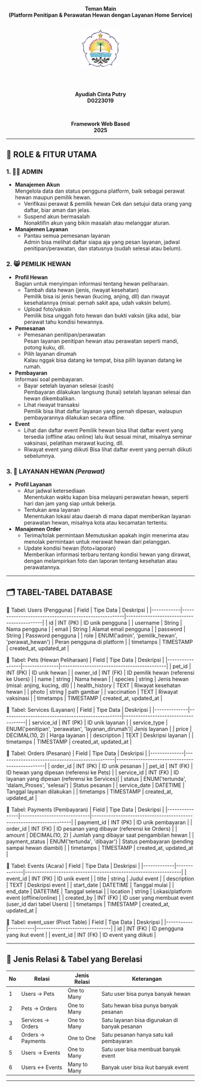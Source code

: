 <div align="center">

**Teman Main**   
**(Platform Penitipan & Perawatan Hewan dengan Layanan Home Service)** 

<br>

<img src="unsulbar.png" alt="Logo Kampus" width="100">

<br></br>

**Ayudiah Cinta Putry**    
**D0223019**   

<br>

**Framework Web Based**   
**2025** 

</div>

-------

## 👥 **ROLE & FITUR UTAMA**  

### 1. 👩‍💻 **ADMIN**  
- **Manajemen Akun**  
Mengelola data dan status pengguna platform, baik sebagai perawat hewan maupun pemilik hewan.
  - Verifikasi perawat & pemilik hewan
Cek dan setujui data orang yang daftar, biar aman dan jelas.
  - Suspend akun bermasalah  
Nonaktifin akun yang bikin masalah atau melanggar aturan.
- **Manajemen Layanan**  
  - Pantau semua pemesanan layanan  
Admin bisa melihat daftar siapa aja yang pesan layanan, jadwal penitipan/perawatan, dan statusnya (sudah selesai atau belum).

### 2. 😸 **PEMILIK HEWAN**  
- **Profil Hewan**  
Bagian untuk menyimpan informasi tentang hewan peliharaan.
  - Tambah data hewan (jenis, riwayat kesehatan)  
Pemilik bisa isi jenis hewan (kucing, anjing, dll) dan riwayat kesehatannya (misal: pernah sakit apa, udah vaksin belum).
  - Upload foto/vaksin  
Pemilik bisa unggah foto hewan dan bukti vaksin (jika ada), biar perawat tahu kondisi hewannya.
- **Pemesanan**  
  - Pemesanan penitipan/perawatan  
Pesan layanan penitipan hewan atau perawatan seperti mandi, potong kuku, dll.
  - Pilih layanan dirumah  
Kalau nggak bisa datang ke tempat, bisa pilih layanan datang ke rumah.
- **Pembayaran**  
Informasi soal pembayaran.
  - Bayar setelah layanan selesai (cash)  
Pembayaran dilakukan langsung (tunai) setelah layanan selesai dan hewan dikembalikan.
  - Lihat riwayat transaksi  
Pemilik bisa lihat daftar layanan yang pernah dipesan, walaupun pembayarannya dilakukan secara offline.
- **Event** 
  - Lihat dan daftar event
Pemilik hewan bisa lihat daftar event yang tersedia (offline atau online) lalu ikut sesuai minat, misalnya seminar vaksinasi, pelatihan merawat kucing, dll.
  - Riwayat event yang diikuti
Bisa lihat daftar event yang pernah diikuti sebelumnya.

### 3. 🏡 **LAYANAN HEWAN** *(Perawat)*  
- **Profil Layanan**  
  - Atur jadwal ketersediaan  
Menentukan waktu kapan bisa melayani perawatan hewan, seperti hari dan jam yang siap untuk bekerja.
  - Tentukan area layanan  
Menentukan lokasi atau daerah di mana dapat memberikan layanan perawatan hewan, misalnya kota atau kecamatan tertentu.
- **Manajemen Order**  
  - Terima/tolak permintaan
Memutuskan apakah ingin menerima atau menolak permintaan untuk merawat hewan dari pelanggan.  
  - Update kondisi hewan (foto+laporan)  
Memberikan informasi terbaru tentang kondisi hewan yang dirawat, dengan melampirkan foto dan laporan tentang kesehatan atau perawatannya.

------

## 🗂️ **TABEL-TABEL DATABASE**  

📄 Tabel: Users (Pengguna)
| Field      | Tipe Data                                            | Deskripsi                                 |
|------------|------------------------------------------------------|-------------------------------------------|
| id         | INT (PK)                                             | ID unik pengguna                          |
| username   | String                                               | Nama pengguna                             |
| email      | String                                               | Alamat email pengguna                     |
| password   | String                                               | Password pengguna                         |
| role       | ENUM('admin', 'pemilik_hewan', 'perawat_hewan')      | Peran pengguna di platform                |
| timetamps  | TIMESTAMP                                            | created_at, updated_at                    |

📄 Tabel: Pets (Hewan Peliharaan)
| Field           | Tipe Data     | Deskripsi                                  |
|-----------------|---------------|--------------------------------------------|
| pet_id          | INT (PK)      | ID unik hewan                              |
| owner_id        | INT (FK)      | ID pemilik hewan (referensi ke Users)      |
| name            | string        | Nama hewan                                 |
| species         | string        | Jenis hewan (misal: anjing, kucing, dll)   |
| health_history  | TEXT          | Riwayat kesehatan hewan                    |
| photo           | string        | path gambar                                |
| vaccination     | TEXT          | Riwayat vaksinasi                          |
| timetamps       | TIMESTAMP     | created_at, updated_at                     |

📄 Tabel: Services (Layanan)
| Field        | Tipe Data                                        | Deskripsi                           |
|--------------|--------------------------------------------------|-------------------------------------|
| service_id   | INT (PK)                                         | ID unik layanan                     |
| service_type | ENUM('penitipan', 'perawatan', 'layanan_dirumah')| Jenis layanan                       |
| price        | DECIMAL(10, 2)                                   | Harga layanan                       |
| description  | TEXT                                             | Deskripsi layanan                   |
| timetamps    | TIMESTAMP                                        | created_at, updated_at              |

📄 Tabel: Orders (Pesanan)
| Field        | Tipe Data                                      | Deskripsi                                      |
|--------------|------------------------------------------------|------------------------------------------------|
| order_id     | INT (PK)                                       | ID unik pesanan                                |
| pet_id       | INT (FK)                                       | ID hewan yang dipesan (referensi ke Pets)      |
| service_id   | INT (FK)                                       | ID layanan yang dipesan (referensi ke Services)|
| status       | ENUM('tertunda', 'dalam_Proses', 'selesai')    | Status pesanan                                 |
| service_date | DATETIME                                       | Tanggal layanan dilakukan                      |
| timetamps    | TIMESTAMP                                      | created_at, updated_at                         |

📄 Tabel: Payments (Pembayaran)
| Field          | Tipe Data                   | Deskripsi                                                           |
|----------------|-----------------------------|---------------------------------------------------------------------|
| payment_id     | INT (PK)                    | ID unik pembayaran                                                  |
| order_id       | INT (FK)                    | ID pesanan yang dibayar (referensi ke Orders)                       |
| amount         | DECIMAL(10, 2)              | Jumlah yang dibayar saat pengambilan hewan                          |
| payment_status | ENUM('tertunda', 'dibayar') | Status pembayaran (pending sampai hewan diambil)                    |
| timetamps      | TIMESTAMP                   | created_at, updated_at                                              |

📄 Tabel: Events (Acara)
| Field       | Tipe Data    | Deskripsi                                                       |
|-------------|--------------|-----------------------------------------------------------------|
| event_id    | INT (PK)     | ID unik event                                                   |
| title       | string       | Judul event                                                     |
| description | TEXT         | Deskripsi event                                                 |
| start_date  | DATETIME     | Tanggal mulai                                                   |
| end_date    | DATETIME     | Tanggal selesai                                                 |
| location    | string       | Lokasi/platform event (offline/online)                          |
| created_by  | INT (FK)     | ID user yang membuat event (user_id dari tabel Users)           |
| timetamps   | TIMESTAMP    | created_at, updated_at                                          |

📄 Tabel: event_user (Pivot Table)
| Field     | Tipe Data | Deskripsi                     |
|-----------|-----------|-------------------------------|
| id        | INT (FK)  | ID pengguna yang ikut event   |
| event_id  | INT (FK)  | ID event yang diikuti         |

------

## 🔗 **Jenis Relasi & Tabel yang Berelasi**

| No | Relasi                  | Jenis Relasi     | Keterangan                                      |
|----|-------------------------|------------------|-------------------------------------------------|
| 1  | Users → Pets            | One to Many      | Satu user bisa punya banyak hewan               |
| 2  | Pets → Orders           | One to Many      | Satu hewan bisa punya banyak pesanan            |
| 3  | Services → Orders       | One to Many      | Satu layanan bisa digunakan di banyak pesanan   |
| 4  | Orders → Payments       | One to One       | Satu pesanan hanya satu kali pembayaran         |
| 5  | Users → Events          | One to Many      | Satu user bisa membuat banyak event             |
| 6  | Users ↔ Events          | Many to Many     | Banyak user bisa ikut banyak event              |

-------

<!-- <p align="center"><a href="https://laravel.com" target="_blank"><img src="https://raw.githubusercontent.com/laravel/art/master/logo-lockup/5%20SVG/2%20CMYK/1%20Full%20Color/laravel-logolockup-cmyk-red.svg" width="400" alt="Laravel Logo"></a></p>

<p align="center">
<a href="https://github.com/laravel/framework/actions"><img src="https://github.com/laravel/framework/workflows/tests/badge.svg" alt="Build Status"></a>
<a href="https://packagist.org/packages/laravel/framework"><img src="https://img.shields.io/packagist/dt/laravel/framework" alt="Total Downloads"></a>
<a href="https://packagist.org/packages/laravel/framework"><img src="https://img.shields.io/packagist/v/laravel/framework" alt="Latest Stable Version"></a>
<a href="https://packagist.org/packages/laravel/framework"><img src="https://img.shields.io/packagist/l/laravel/framework" alt="License"></a>
</p>

## About Laravel

Laravel is a web application framework with expressive, elegant syntax. We believe development must be an enjoyable and creative experience to be truly fulfilling. Laravel takes the pain out of development by easing common tasks used in many web projects, such as:

- [Simple, fast routing engine](https://laravel.com/docs/routing).
- [Powerful dependency injection container](https://laravel.com/docs/container).
- Multiple back-ends for [session](https://laravel.com/docs/session) and [cache](https://laravel.com/docs/cache) storage.
- Expressive, intuitive [database ORM](https://laravel.com/docs/eloquent).
- Database agnostic [schema migrations](https://laravel.com/docs/migrations).
- [Robust background job processing](https://laravel.com/docs/queues).
- [Real-time event broadcasting](https://laravel.com/docs/broadcasting).

Laravel is accessible, powerful, and provides tools required for large, robust applications.

## Learning Laravel

Laravel has the most extensive and thorough [documentation](https://laravel.com/docs) and video tutorial library of all modern web application frameworks, making it a breeze to get started with the framework.

You may also try the [Laravel Bootcamp](https://bootcamp.laravel.com), where you will be guided through building a modern Laravel application from scratch.

If you don't feel like reading, [Laracasts](https://laracasts.com) can help. Laracasts contains thousands of video tutorials on a range of topics including Laravel, modern PHP, unit testing, and JavaScript. Boost your skills by digging into our comprehensive video library.

## Laravel Sponsors

We would like to extend our thanks to the following sponsors for funding Laravel development. If you are interested in becoming a sponsor, please visit the [Laravel Partners program](https://partners.laravel.com).

### Premium Partners

- **[Vehikl](https://vehikl.com/)**
- **[Tighten Co.](https://tighten.co)**
- **[Kirschbaum Development Group](https://kirschbaumdevelopment.com)**
- **[64 Robots](https://64robots.com)**
- **[Curotec](https://www.curotec.com/services/technologies/laravel/)**
- **[DevSquad](https://devsquad.com/hire-laravel-developers)**
- **[Redberry](https://redberry.international/laravel-development/)**
- **[Active Logic](https://activelogic.com)**

## Contributing

Thank you for considering contributing to the Laravel framework! The contribution guide can be found in the [Laravel documentation](https://laravel.com/docs/contributions).

## Code of Conduct

In order to ensure that the Laravel community is welcoming to all, please review and abide by the [Code of Conduct](https://laravel.com/docs/contributions#code-of-conduct).

## Security Vulnerabilities

If you discover a security vulnerability within Laravel, please send an e-mail to Taylor Otwell via [taylor@laravel.com](mailto:taylor@laravel.com). All security vulnerabilities will be promptly addressed.

## License

The Laravel framework is open-sourced software licensed under the [MIT license](https://opensource.org/licenses/MIT). -->